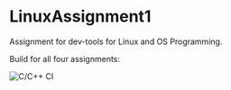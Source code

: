 # LinuxAssignment1
Assignment for dev-tools for Linux and OS Programming.

Build for all four assignments:

![C/C++ CI](https://github.com/99002486/LinuxAssignment1/workflows/C/C++%20CI/badge.svg)
